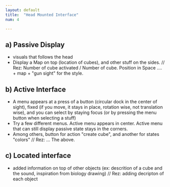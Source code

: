 ```yaml
---
layout: default
title:  "Head Mounted Interface"
num: 4

---
```


## a) Passive Display
* visuals that follows the head
* Display a Map on top (location of cubes), and other stuff on the sides.
// Rez: Number of cube activated / Number of cube. Position in Space .... + map + "gun sight" for the style.

## b) Active Interface
* A menu appears at a press of a button (circular dock in the center of sight), fixed (if you move, it stays in place, rotation wise, not translation wise), and you can select by staying focus (or by pressing the menu button when selecting a stuff)
* Try a few different menus. Active menu appears in center. Active menu that can still display passive state stays in the corners.
* Among others, button for action "create cube", and another for states "colors"
// Rez: ... The above.

## c) Located interface
* added information on top of other objects (ex: descrition of a cube and the sound, inspiration from biology drawing)
// Rez: adding decripton of each object
